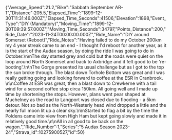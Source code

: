 {"Average_Speed":21.2,"Bike":"Sabbath September AR-1","Distance":205.5,"Elapsed_Time":"1899-12-30T11:31:46.000Z","Elapsed_Time_Seconds":41506,"Elevation":1898,"Event_Type":"DIY (Mandatory)","Moving_Time":"1899-12-30T09:39:57.000Z","Moving_Time_Seconds":34797,"Points_Distance":200,"Ride_Date":"2023-11-24T00:00:00.000Z","Ride_Name":"DIY around Somerset (Reboot)","Ride_Notes":"Having failed to do my October 200km my 4 year streak came to an end - I thought I'd reboot for another year, as it is the start of the Audax season, by doing the ride I was going to do in October.\n\nThe day started grey and cold but the roads were quiet on the loop around North Somerset and back to Axbridge and it felt good to be 're-booting'.\n\nThe Gorge presented its usual challenge but as I got to the top the sun broke through. The blast down Torhole Bottom was great and I was really getting going and looking forward to coffee at the ESR in Cranbrook. \n\nCoffee at ESR was great, then a blast down to Crewkerne with a tail wind for a second coffee stop circa 150km. All going well and I made up time by shortening the stops. However, plans went pear shaped at Muchelney as the road to Langport was closed due to flooding - a 5km detour. Not so bad as the North-Westerly head wind dropped a little and the nearly full moon lit up a clear sky.\n\nStarted to flag a bit by the time the Poldens came into view from High Ham but kept going slowly and made it in relatively good time.\n\nAll in all good to be back on the wagon.","Ride_Number":1,"Series":"5 Audax Season 2023-24","Strava_id":10275900527,"id":50}